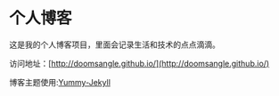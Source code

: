 # 个人博客

这是我的个人博客项目，里面会记录生活和技术的点点滴滴。


访问地址：[http://doomsangle.github.io/](http://doomsangle.github.io/)


博客主题使用:[Yummy-Jekyll](https://github.com/DONGChuan/Yummy-Jekyll)
